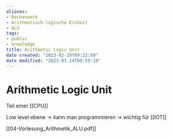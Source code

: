 ```yaml
---
aliases: 
- Rechenwerk
- Arithmetisch-logische Einheit
- ALU
tags: 
- public
- knowledge
title: Arithmetic Logic Unit
date created: "2023-02-28T09:22:50"
date modified: "2023-03-14T09:59:10"
---
```


# Arithmetic Logic Unit

Teil einer [[CPU]]

Low level ebene -> kann man programmieren
-> wichtig für [[IOT]]

[[04-Vorlesung_Arithmetik_ALU.pdf]]
